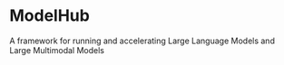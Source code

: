 # ModelHub
A framework for running and accelerating Large Language Models and Large Multimodal Models
